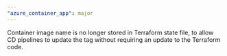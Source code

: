 ```yaml
---
"azure_container_app": major
---
```


Container image name is no longer stored in Terraform state file, to allow CD pipelines to update the tag without requiring an update to the Terraform code.
